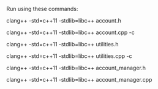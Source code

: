 Run using these commands:

clang++ -std=c++11 -stdlib=libc++ account.h

clang++ -std=c++11 -stdlib=libc++ account.cpp -c

clang++ -std=c++11 -stdlib=libc++ utilities.h

clang++ -std=c++11 -stdlib=libc++ utilities.cpp -c

clang++ -std=c++11 -stdlib=libc++ account_manager.h

clang++ -std=c++11 -stdlib=libc++ account_manager.cpp 
